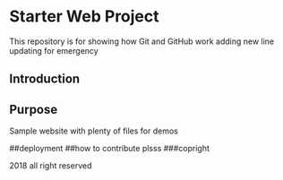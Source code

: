 # Starter Web Project

This repository is for showing how Git and GitHub work
adding new line
updating for emergency
## Introduction

## Purpose

Sample website with plenty of files for demos

##deployment
##how to contribute
 plsss
###copright

2018 all right reserved